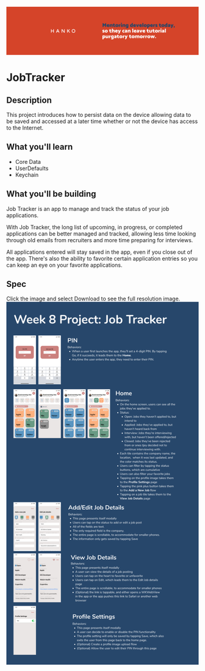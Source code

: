 ![Hanko Banner](Documentation/Banner.png)

# JobTracker

## Description
This project introduces how to persist data on the device allowing data to be saved and accessed at a later time whether or not the device has access to the Internet.

## What you'll learn
* Core Data
* UserDefaults
* Keychain

## What you'll be building
Job Tracker is an app to manage and track the status of your job applications.

With Job Tracker, the long list of upcoming, in progress, or completed applications can be better managed and tracked, allowing less time looking through old emails from recruiters and more time preparing for interviews.

All applications entered will stay saved in the app, even if you close out of the app. There's also the ability to favorite certain application entries so you can keep an eye on your favorite applications.

## Spec
Click the image and select Download to see the full resolution image.
![Spec](Documentation/JobTrackerDesigns.png)
